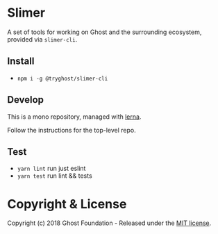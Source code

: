 # Slimer

A set of tools for working on Ghost and the surrounding ecosystem, provided via `slimer-cli`.

## Install

- `npm i -g @tryghost/slimer-cli`

## Develop

This is a mono repository, managed with [lerna](https://lernajs.io/). 

Follow the instructions for the top-level repo.

## Test

- `yarn lint` run just eslint
- `yarn test` run lint && tests

# Copyright & License

Copyright (c) 2018 Ghost Foundation - Released under the [MIT license](LICENSE).
